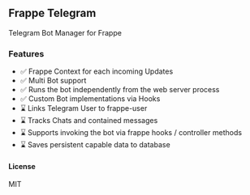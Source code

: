 ## Frappe Telegram

Telegram Bot Manager for Frappe

### Features
- ✅ Frappe Context for each incoming Updates
- ✅ Multi Bot support
- ✅ Runs the bot independently from the web server process
- ✅ Custom Bot implementations via Hooks
- ⌛ Links Telegram User to frappe-user
- ⌛ Tracks Chats and contained messages
- ⌛ Supports invoking the bot via frappe hooks / controller methods
- ⌛ Saves persistent capable data to database

#### License

MIT